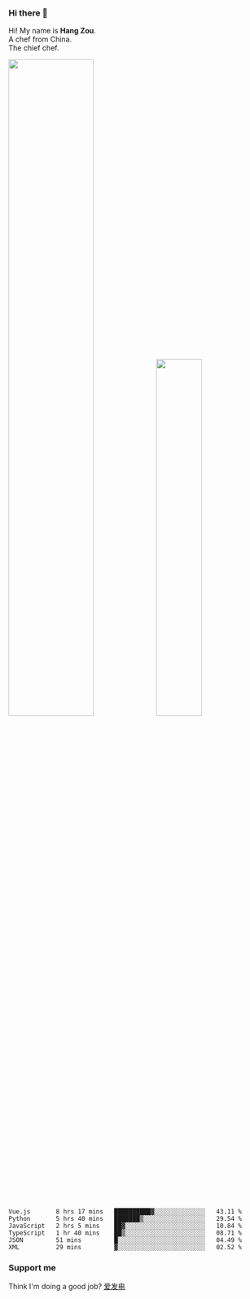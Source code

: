 ### Hi there 👋

Hi! My name is **Hang Zou**.  
A chef from China.  
The chief chef.

<img align="" width="57.5%" src="https://github-readme-stats.vercel.app/api?username=zouhangwithsweet&hide_title=true&hide_border=true&show_icons=true&include_all_commits=true&line_height=21" /><img align="" width="42.4%" src="https://github-readme-stats.vercel.app/api/top-langs/?username=zouhangwithsweet&hide_title=true&hide_border=true&layout=compact" />

<!--START_SECTION:waka-->

```text
Vue.js       8 hrs 17 mins   ██████████▓░░░░░░░░░░░░░░   43.11 %
Python       5 hrs 40 mins   ███████▒░░░░░░░░░░░░░░░░░   29.54 %
JavaScript   2 hrs 5 mins    ██▓░░░░░░░░░░░░░░░░░░░░░░   10.84 %
TypeScript   1 hr 40 mins    ██▒░░░░░░░░░░░░░░░░░░░░░░   08.71 %
JSON         51 mins         █░░░░░░░░░░░░░░░░░░░░░░░░   04.49 %
XML          29 mins         ▓░░░░░░░░░░░░░░░░░░░░░░░░   02.52 %
```

<!--END_SECTION:waka-->

### Support me

Think I'm doing a good job? [爱发电](https://afdian.net/@zouhangsweet)
